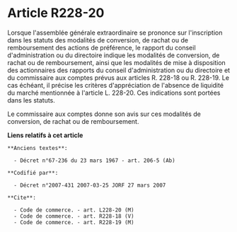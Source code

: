 # Article R228-20

Lorsque l'assemblée générale extraordinaire se prononce sur l'inscription dans les statuts des modalités de conversion, de
rachat ou de remboursement des actions de préférence, le rapport du conseil d'administration ou du directoire indique les
modalités de conversion, de rachat ou de remboursement, ainsi que les modalités de mise à disposition des actionnaires des
rapports du conseil d'administration ou du directoire et du commissaire aux comptes prévus aux articles R. 228-18 ou R.
228-19. Le cas échéant, il précise les critères d'appréciation de l'absence de liquidité du marché mentionnée à l'article L.
228-20. Ces indications sont portées dans les statuts.

Le commissaire aux comptes donne son avis sur ces modalités de conversion, de rachat ou de remboursement.

**Liens relatifs à cet article**

	**Anciens textes**:

	  - Décret n°67-236 du 23 mars 1967 - art. 206-5 (Ab)

	**Codifié par**:

	  - Décret n°2007-431 2007-03-25 JORF 27 mars 2007

	**Cite**:

	  - Code de commerce. - art. L228-20 (M)
	  - Code de commerce. - art. R228-18 (V)
	  - Code de commerce. - art. R228-19 (M)
